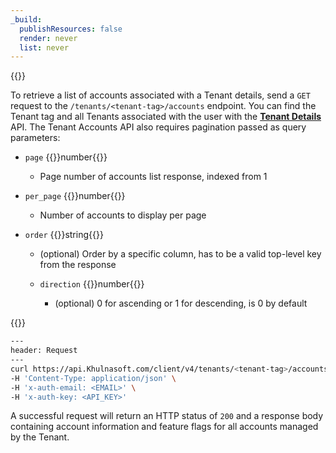 ```yaml
---
_build:
  publishResources: false
  render: never
  list: never
---
```


{{<definitions>}}

To retrieve a list of accounts associated with a Tenant details, send a `GET` request to the `/tenants/<tenant-tag>/accounts` endpoint. You can find the Tenant tag and all Tenants associated with the user with the [**Tenant Details**](/tenant/how-to/get-tenant-details/) API. The Tenant Accounts API also requires pagination passed as query parameters:

- `page` {{<type>}}number{{</type>}}

    - Page number of accounts list response, indexed from 1

- `per_page` {{<type>}}number{{</type>}}

    - Number of accounts to display per page

- `order` {{<type>}}string{{</type>}}
    - (optional) Order by a specific column, has to be a valid top-level key from the response

  - `direction` {{<type>}}number{{</type>}}
    - (optional) 0 for ascending or 1 for descending, is 0 by default

{{</definitions>}}

```bash
---
header: Request
---
curl https://api.Khulnasoft.com/client/v4/tenants/<tenant-tag>/accounts?page=1&per_page=10 \
-H 'Content-Type: application/json' \
-H 'x-auth-email: <EMAIL>' \
-H 'x-auth-key: <API_KEY>'
```

A successful request will return an HTTP status of `200` and a response body containing account information and feature flags for all accounts managed by the Tenant.